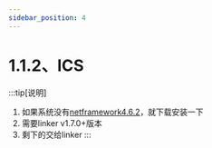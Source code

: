 ```yaml
---
sidebar_position: 4
---
```


# 1.1.2、ICS

:::tip[说明]
1. 如果系统没有<a href="https://dotnet.microsoft.com/zh-cn/download/dotnet-framework/thank-you/net462-web-installer" target="_blank">netframework4.6.2</a>，就下载安装一下
2. 需要linker v1.7.0+版本
3. 剩下的交给linker
:::